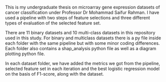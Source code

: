This is my undergraduate thesis on microarray gene expression datasets of cancer classification under Professor Dr Mohammad Saifur Rahman.
I have used a pipeline with two steps of feature selections and three different types of evaluation of the selected feature set.

There are 11 binary datasets and 10 multi-class datasets in this repository used in this study. 
For binary and multiclass datasets there is a py file inside each folder with the same pipeline but with some minor coding differences.
Each folder also contains a shap_analysis python file as well as a diagram plotting python file.

In each dataset folder, we have added the metrics we got from the pipeline, selected feature set in each iteration and the best logistic regression model on the basis of F1-score, along with the dataset.
